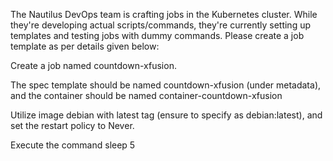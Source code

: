 The Nautilus DevOps team is crafting jobs in the Kubernetes cluster. While they're developing actual scripts/commands, they're currently setting up templates and testing jobs with dummy commands. Please create a job template as per details given below:


Create a job named countdown-xfusion.

The spec template should be named countdown-xfusion (under metadata), and the container should be named container-countdown-xfusion

Utilize image debian with latest tag (ensure to specify as debian:latest), and set the restart policy to Never.

Execute the command sleep 5
